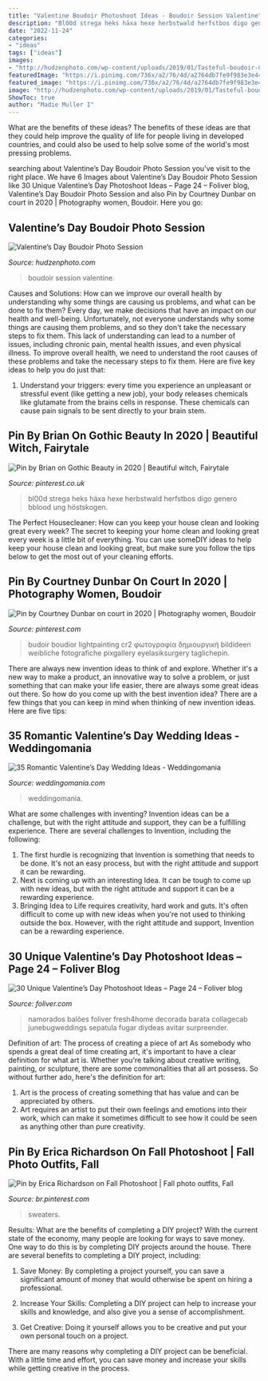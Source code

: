 ```yaml
---
title: "Valentine Boudoir Photoshoot Ideas - Boudoir Session Valentine"
description: "Bl00d strega heks häxa hexe herbstwald herfstbos digo genero bblood ung höstskogen"
date: "2022-11-24"
categories:
- "ideas"
tags: ["ideas"]
images:
- "http://hudzenphoto.com/wp-content/uploads/2019/01/Tasteful-boudoir-CT-1200x1800.jpg"
featuredImage: "https://i.pinimg.com/736x/a2/76/4d/a2764db7fe9f983e3e44bdcff8e63ec8.jpg"
featured_image: "https://i.pinimg.com/736x/a2/76/4d/a2764db7fe9f983e3e44bdcff8e63ec8.jpg"
image: "http://hudzenphoto.com/wp-content/uploads/2019/01/Tasteful-boudoir-CT-1200x1800.jpg"
ShowToc: true
author: "Madie Muller I"
---
```



What are the benefits of these ideas?
The benefits of these ideas are that they could help improve the quality of life for people living in developed countries, and could also be used to help solve some of the world's most pressing problems.

	

		
searching about Valentine’s Day Boudoir Photo Session you've visit to the right place. We have 6 Images about Valentine’s Day Boudoir Photo Session like 30 Unique Valentine’s Day Photoshoot Ideas – Page 24 – Foliver blog, Valentine’s Day Boudoir Photo Session and also Pin by Courtney Dunbar on court in 2020 | Photography women, Boudoir. Here you go:
		
    
## Valentine’s Day Boudoir Photo Session

<img loading=lazy src="http://hudzenphoto.com/wp-content/uploads/2019/01/Tasteful-boudoir-CT-1200x1800.jpg" onerror="this.onerror=null;this.src='https://tse2.mm.bing.net/th?id=OIP.aFKI-bniFGKYrDwVoF39eQHaLH&amp;pid=15.1';" alt="Valentine’s Day Boudoir Photo Session">

_Source: hudzenphoto.com_

>boudoir session valentine. 

	

Causes and Solutions: How can we improve our overall health by understanding why some things are causing us problems, and what can be done to fix them?
Every day, we make decisions that have an impact on our health and well-being. Unfortunately, not everyone understands why some things are causing them problems, and so they don't take the necessary steps to fix them. This lack of understanding can lead to a number of issues, including chronic pain, mental health issues, and even physical illness. To improve overall health, we need to understand the root causes of these problems and take the necessary steps to fix them. Here are five key ideas to help you do just that: 
1) Understand your triggers: every time you experience an unpleasant or stressful event (like getting a new job), your body releases chemicals like glutamate from the brains cells in response. These chemicals can cause pain signals to be sent directly to your brain stem.

    
## Pin By Brian On Gothic Beauty In 2020 | Beautiful Witch, Fairytale

<img loading=lazy src="https://i.pinimg.com/736x/be/ed/d6/beedd6c52f6dcf87d6edbc24963f0314.jpg" onerror="this.onerror=null;this.src='https://tse2.mm.bing.net/th?id=OIP.p2x-396eC04EEprG71s6JQHaLH&amp;pid=15.1';" alt="Pin by Brian on Gothic Beauty in 2020 | Beautiful witch, Fairytale">

_Source: pinterest.co.uk_

>bl00d strega heks häxa hexe herbstwald herfstbos digo genero bblood ung höstskogen. 

	

The Perfect Housecleaner: How can you keep your house clean and looking great every week?
The secret to keeping your home clean and looking great every week is a little bit of everything. You can use someDIY ideas to help keep your house clean and looking great, but make sure you follow the tips below to get the most out of your cleaning efforts.

    
## Pin By Courtney Dunbar On Court In 2020 | Photography Women, Boudoir

<img loading=lazy src="https://i.pinimg.com/736x/a2/76/4d/a2764db7fe9f983e3e44bdcff8e63ec8.jpg" onerror="this.onerror=null;this.src='https://tse1.mm.bing.net/th?id=OIP.ZtVssxbd9NFul2zMNJVaVwHaMS&amp;pid=15.1';" alt="Pin by Courtney Dunbar on court in 2020 | Photography women, Boudoir">

_Source: pinterest.com_

>budoir boudior lightpainting cr2 φωτογραφία δημιουργική bildideen weibliche fotografiche pixgallery eyelasiksurgery taglichepin. 

	

There are always new invention ideas to think of and explore. Whether it's a new way to make a product, an innovative way to solve a problem, or just something that can make your life easier, there are always some great ideas out there. So how do you come up with the best invention idea? There are a few things that you can keep in mind when thinking of new invention ideas. Here are five tips: 

    
## 35 Romantic Valentine’s Day Wedding Ideas - Weddingomania

<img loading=lazy src="https://i.weddingomania.com/romantic-valentines-day-wedding-ideas-27-500x750.jpg" onerror="this.onerror=null;this.src='https://tse1.mm.bing.net/th?id=OIP.aNVUbxjYbtLeqLhUhpP_xAHaLH&amp;pid=15.1';" alt="35 Romantic Valentine’s Day Wedding Ideas - Weddingomania">

_Source: weddingomania.com_

>weddingomania. 

	

What are some challenges with inventing?
Invention ideas can be a challenge, but with the right attitude and support, they can be a fulfilling experience. There are several challenges to Invention, including the following:
1. The first hurdle is recognizing that Invention is something that needs to be done. It's not an easy process, but with the right attitude and support it can be rewarding.
2. Next is coming up with an interesting Idea. It can be tough to come up with new ideas, but with the right attitude and support it can be a rewarding experience. 
3. Bringing Idea to Life requires creativity, hard work and guts. It's often difficult to come up with new ideas when you're not used to thinking outside the box. However, with the right attitude and support, Invention can be a rewarding experience.

    
## 30 Unique Valentine’s Day Photoshoot Ideas – Page 24 – Foliver Blog

<img loading=lazy src="http://www.foliver.com/wp-content/uploads/2020/01/24-Valentines-Day-Photoshoot.jpg" onerror="this.onerror=null;this.src='https://tse2.mm.bing.net/th?id=OIP.-Iawebp2zeYECwjv-o159QHaLH&amp;pid=15.1';" alt="30 Unique Valentine’s Day Photoshoot Ideas – Page 24 – Foliver blog">

_Source: foliver.com_

>namorados balões foliver fresh4home decorada barata collagecab junebugweddings sepatula fugar diydeas avitar surpreender. 

	

Definition of art: The process of creating a piece of art
As somebody who spends a great deal of time creating art, it's important to have a clear definition for what art is. Whether you're talking about creative writing, painting, or sculpture, there are some commonalities that all art possess. So without further ado, here's the definition for art: 
1. Art is the process of creating something that has value and can be appreciated by others.
2. Art requires an artist to put their own feelings and emotions into their work, which can make it sometimes difficult to see how it could be seen as anything other than pure creativity.

    
## Pin By Erica Richardson On Fall Photoshoot | Fall Photo Outfits, Fall

<img loading=lazy src="https://i.pinimg.com/736x/ba/8f/f0/ba8ff0b2e38f299df58ddb4a95be4084.jpg" onerror="this.onerror=null;this.src='https://tse2.mm.bing.net/th?id=OIP.VqTuJGRf6cj8x-jmE3CQYwHaLF&amp;pid=15.1';" alt="Pin by Erica Richardson on Fall Photoshoot | Fall photo outfits, Fall">

_Source: br.pinterest.com_

>sweaters. 

	

Results: What are the benefits of completing a DIY project?
With the current state of the economy, many people are looking for ways to save money. One way to do this is by completing DIY projects around the house. There are several benefits to completing a DIY project, including:
1. Save Money: By completing a project yourself, you can save a significant amount of money that would otherwise be spent on hiring a professional.

2. Increase Your Skills: Completing a DIY project can help to increase your skills and knowledge, and also give you a sense of accomplishment.

3. Get Creative: Doing it yourself allows you to be creative and put your own personal touch on a project.

There are many reasons why completing a DIY project can be beneficial. With a little time and effort, you can save money and increase your skills while getting creative in the process.


